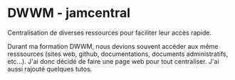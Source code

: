 # DWWM - jamcentral

Centralisation de diverses ressources pour faciliter leur accès rapide. 

Durant ma formation DWWM, nous devions souvent accéder aux même resssources (sites web, github, documentations, documents administratifs, etc...). J'ai donc décidé de faire une page web pour tout centraliser. J'ai aussi rajouté quelques tutos. 
